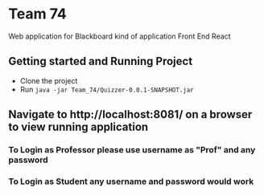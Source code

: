 # Team 74
Web application for Blackboard kind of application
Front End React

## Getting started and Running Project
  - Clone the project
  - Run ``` java -jar Team_74/Quizzer-0.0.1-SNAPSHOT.jar ```

## Navigate to http://localhost:8081/ on a browser to view running application

### To Login as Professor please use username as "Prof" and any password
### To Login as Student any username and password would work
